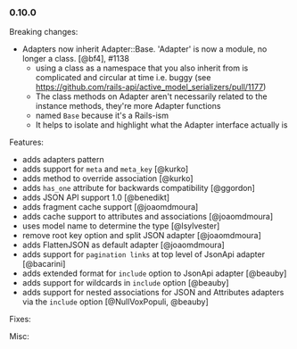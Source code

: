 ### 0.10.0

Breaking changes:
  * Adapters now inherit Adapter::Base. 'Adapter' is now a module, no longer a class. [@bf4], #1138
    * using a class as a namespace that you also inherit from is complicated and circular at time i.e.
      buggy (see https://github.com/rails-api/active_model_serializers/pull/1177)
    * The class methods on Adapter aren't necessarily related to the instance methods, they're more
        Adapter functions
    * named `Base` because it's a Rails-ism
    * It helps to isolate and highlight what the Adapter interface actually is

Features:
  * adds adapters pattern
  * adds support for `meta` and `meta_key` [@kurko]
  * adds method to override association [@kurko]
  * adds `has_one` attribute for backwards compatibility [@ggordon]
  * adds JSON API support 1.0 [@benedikt]
  * adds fragment cache support [@joaomdmoura]
  * adds cache support to attributes and associations [@joaomdmoura]
  * uses model name to determine the type [@lsylvester]
  * remove root key option and split JSON adapter [@joaomdmoura]
  * adds FlattenJSON as default adapter [@joaomdmoura]
  * adds support for `pagination links` at top level of JsonApi adapter [@bacarini]
  * adds extended format for `include` option to JsonApi adapter [@beauby]
  * adds support for wildcards in `include` option [@beauby]
  * adds support for nested associations for JSON and Attributes adapters via the `include` option [@NullVoxPopuli, @beauby]

Fixes:

Misc:
